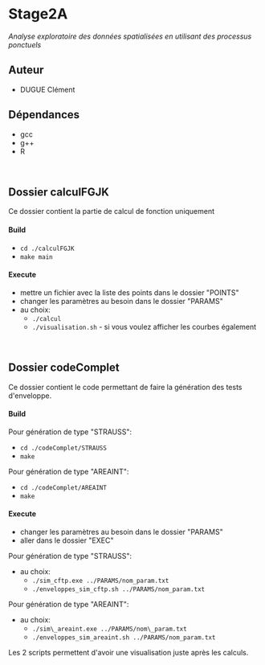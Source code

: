 # Stage2A

*Analyse exploratoire des données spatialisées en utilisant des processus ponctuels*

## Auteur
 - DUGUE Clément

## Dépendances
 - gcc
 - g++
 - R
<br/>

## Dossier calculFGJK

Ce dossier contient la partie de calcul de fonction uniquement

#### Build
 - `cd ./calculFGJK`
 - `make main`

#### Execute
 - mettre un fichier avec la liste des points dans le dossier "POINTS"
 - changer les paramètres au besoin dans le dossier "PARAMS"
 - au choix:
	- `./calcul`
	- `./visualisation.sh` - si vous voulez afficher les courbes également
<br/>


## Dossier codeComplet

Ce dossier contient le code permettant de faire la génération des tests d'enveloppe.

#### Build
Pour génération de type "STRAUSS":
 - `cd ./codeComplet/STRAUSS`
 - `make`

Pour génération de type "AREAINT":
 - `cd ./codeComplet/AREAINT`
 - `make`

#### Execute
 - changer les paramètres au besoin dans le dossier "PARAMS"
 - aller dans le dossier "EXEC"

Pour génération de type "STRAUSS":
 - au choix:
	 - `./sim_cftp.exe ../PARAMS/nom_param.txt`
	 - `./enveloppes_sim_cftp.sh ../PARAMS/nom_param.txt`

Pour génération de type "AREAINT":
 - au choix:
	 - `./sim\_areaint.exe ../PARAMS/nom\_param.txt`
	 - `./enveloppes_sim_areaint.sh ../PARAMS/nom_param.txt`

Les 2 scripts permettent d'avoir une visualisation juste après les calculs.

